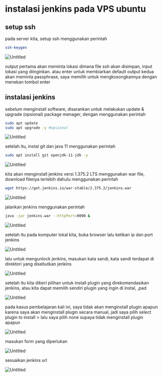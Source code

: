 # instalasi jenkins pada VPS ubuntu

## setup ssh

pada server kita, setup ssh menggunakan perintah

```bash
ssh-keygen
```

![Untitled](instalasi%20jenkins%20pada%20VPS%20ubuntu%20f03f077212494e0885c44a3ec40ca9c1/Untitled.png)

output pertama akan meminta lokasi dimana file ssh akan disimpan, input lokasi yang diinginkan. atau enter untuk membiarkan default
output kedua akan meminta passphrase, saya memilih untuk mengkosongkannya dengan menekan tombol enter

## instalasi jenkins

sebelum menginstall software, disarankan untuk melakukan update & upgrade (opsional) package menager, dengan menggunakan perintah

```bash
sudo apt update
sudo apt upgrade -y #opsional
```

![Untitled](instalasi%20jenkins%20pada%20VPS%20ubuntu%20f03f077212494e0885c44a3ec40ca9c1/Untitled%201.png)

setelah itu, instal git dan java 11 menggunakan perintah

```bash
sudo apt install git openjdk-11-jdk -y
```

![Untitled](instalasi%20jenkins%20pada%20VPS%20ubuntu%20f03f077212494e0885c44a3ec40ca9c1/Untitled%202.png)

kita akan menginstall jenkins versi 1.375.2 LTS menggunakan war file, download filenya terlebih dahulu menggunakan perintah

```bash
wget https://get.jenkins.io/war-stable/2.375.2/jenkins.war
```

![Untitled](instalasi%20jenkins%20pada%20VPS%20ubuntu%20f03f077212494e0885c44a3ec40ca9c1/Untitled%203.png)

jalankan jenkins menggunakan perintah

```bash
java -jar jenkins.war --httpPort=9090 &
```

![Untitled](instalasi%20jenkins%20pada%20VPS%20ubuntu%20f03f077212494e0885c44a3ec40ca9c1/Untitled%204.png)

setelah itu pada komputer lokal kita, buka browser lalu ketikan ip dan port jenkins

![Untitled](instalasi%20jenkins%20pada%20VPS%20ubuntu%20f03f077212494e0885c44a3ec40ca9c1/Untitled%205.png)

lalu untuk mengunlock jenkins, masukan kata sandi, kata sandi terdapat di direktori yang disebutkan jenkins

![Untitled](instalasi%20jenkins%20pada%20VPS%20ubuntu%20f03f077212494e0885c44a3ec40ca9c1/Untitled%206.png)

setelah itu kita diberi pilihan untuk install plugin yang direkomendasikan jenkins, atau kita dapat memilih sendiri plugin yang ingin di instal, ,pad

![Untitled](instalasi%20jenkins%20pada%20VPS%20ubuntu%20f03f077212494e0885c44a3ec40ca9c1/Untitled%207.png)

pada kasus pembelajaran kali ini, saya tidak akan menginstall plugin apapun karena saya akan menginstall plugin secara manual, jadi saya pilih select plugin to install > lalu saya pilih none supaya tidak menginstall plugin apapun

![Untitled](instalasi%20jenkins%20pada%20VPS%20ubuntu%20f03f077212494e0885c44a3ec40ca9c1/Untitled%208.png)

masukan form yang diperlukan

![Untitled](instalasi%20jenkins%20pada%20VPS%20ubuntu%20f03f077212494e0885c44a3ec40ca9c1/Untitled%209.png)

sesuaikan jenkins url

![Untitled](instalasi%20jenkins%20pada%20VPS%20ubuntu%20f03f077212494e0885c44a3ec40ca9c1/Untitled%2010.png)
